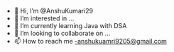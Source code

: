 - 👋 Hi, I’m @AnshuKumari29
- 👀 I’m interested in ...
- 🌱 I’m currently learning Java with DSA
- 💞️ I’m looking to collaborate on ...
- 📫 How to reach me -anshukuamri9205@gmail.com

<!---
AnshuKumari29/AnshuKumari29 is a ✨ special ✨ repository because its `README.md` (this file) appears on your GitHub profile.
You can click the Preview link to take a look at your changes.
--->
